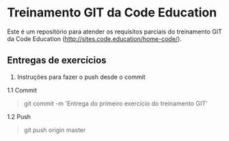 Treinamento GIT da Code Education
=================

Este é um repositório para atender os requisitos parciais do treinamento GIT da Code Education (http://sites.code.education/home-code/).

Entregas de exercícios
-----

1. Instruções para fazer o push desde o commit

1.1 Commit
> git commit -m 'Entrega do primeiro exercício do treinamento GIT'

1.2 Push
> git push origin master